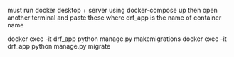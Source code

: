 must run docker desktop + server using docker-compose up then open another terminal and paste these where drf_app is the name of container name

docker exec -it drf_app python manage.py makemigrations 
docker exec -it drf_app python manage.py migrate